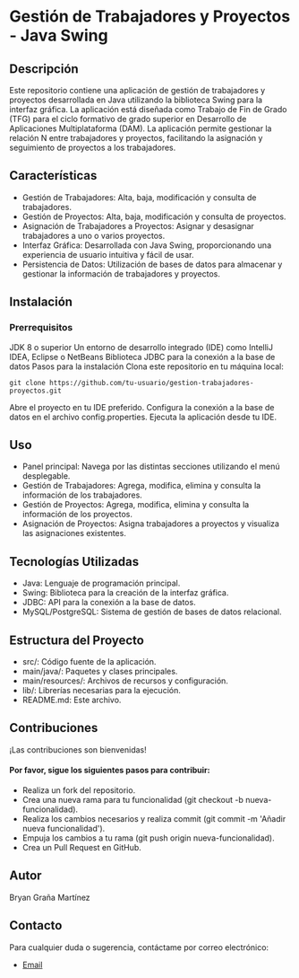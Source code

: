 # Gestión de Trabajadores y Proyectos - Java Swing
## Descripción
Este repositorio contiene una aplicación de gestión de trabajadores y proyectos desarrollada en Java utilizando la biblioteca Swing para la interfaz gráfica. La aplicación está diseñada como Trabajo de Fin de Grado (TFG) para el ciclo formativo de grado superior en Desarrollo de Aplicaciones Multiplataforma (DAM). La aplicación permite gestionar la relación N
entre trabajadores y proyectos, facilitando la asignación y seguimiento de proyectos a los trabajadores.

## Características
- Gestión de Trabajadores: Alta, baja, modificación y consulta de trabajadores.
- Gestión de Proyectos: Alta, baja, modificación y consulta de proyectos.
- Asignación de Trabajadores a Proyectos: Asignar y desasignar trabajadores a uno o varios proyectos.
- Interfaz Gráfica: Desarrollada con Java Swing, proporcionando una experiencia de usuario intuitiva y fácil de usar.
- Persistencia de Datos: Utilización de bases de datos para almacenar y gestionar la información de trabajadores y proyectos.
## Instalación
### Prerrequisitos
JDK 8 o superior
Un entorno de desarrollo integrado (IDE) como IntelliJ IDEA, Eclipse o NetBeans
Biblioteca JDBC para la conexión a la base de datos
Pasos para la instalación
Clona este repositorio en tu máquina local:
```
git clone https://github.com/tu-usuario/gestion-trabajadores-proyectos.git
```
Abre el proyecto en tu IDE preferido.
Configura la conexión a la base de datos en el archivo config.properties.
Ejecuta la aplicación desde tu IDE.
## Uso
- Panel principal: Navega por las distintas secciones utilizando el menú desplegable.
- Gestión de Trabajadores: Agrega, modifica, elimina y consulta la información de los trabajadores.
- Gestión de Proyectos: Agrega, modifica, elimina y consulta la información de los proyectos.
- Asignación de Proyectos: Asigna trabajadores a proyectos y visualiza las asignaciones existentes.

## Tecnologías Utilizadas
- Java: Lenguaje de programación principal.
- Swing: Biblioteca para la creación de la interfaz gráfica.
- JDBC: API para la conexión a la base de datos.
- MySQL/PostgreSQL: Sistema de gestión de bases de datos relacional.
## Estructura del Proyecto
- src/: Código fuente de la aplicación.
- main/java/: Paquetes y clases principales.
- main/resources/: Archivos de recursos y configuración.
- lib/: Librerías necesarias para la ejecución.
- README.md: Este archivo.

## Contribuciones
¡Las contribuciones son bienvenidas! 
#### Por favor, sigue los siguientes pasos para contribuir:
- Realiza un fork del repositorio.
- Crea una nueva rama para tu funcionalidad (git checkout -b nueva-funcionalidad).
- Realiza los cambios necesarios y realiza commit (git commit -m 'Añadir nueva funcionalidad').
- Empuja los cambios a tu rama (git push origin nueva-funcionalidad).
- Crea un Pull Request en GitHub.

## Autor
Bryan Graña Martínez
## Contacto
Para cualquier duda o sugerencia, contáctame por correo electrónico:
- [Email](mailto:bryangranamartinez@gmail.com)
